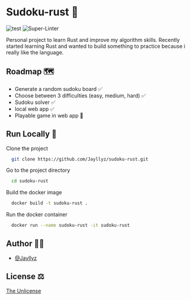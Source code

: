 # Sudoku-rust 🧩

![test](https://github.com/jayllyz/sudoku-rust/actions/workflows/test.yml/badge.svg)
![Super-Linter](https://github.com/jayllyz/sudoku-rust/actions/workflows/lint.yml/badge.svg)

Personal project to learn Rust and improve my algorithm skills.
Recently started learning Rust and wanted to build something to practice because i really like the language.

## Roadmap 🗺️

- Generate a random sudoku board ✅
- Choose between 3 difficulties (easy, medium, hard) ✅
- Sudoku solver ✅
- local web app ✅
- Playable game in web app 🚧

## Run Locally 🚀

Clone the project

```bash
  git clone https://github.com/Jayllyz/sudoku-rust.git
```

Go to the project directory

```bash
  cd sudoku-rust
```

Build the docker image

```bash
  docker build -t sudoku-rust .
```

Run the docker container

```bash
  docker run --name sudoku-rust -it sudoku-rust
```

## Author 👨‍💻

- [@Jayllyz](https://www.github.com/jayllyz)

## License ⚖️

[The Unlicense](https://choosealicense.com/licenses/unlicense/)
